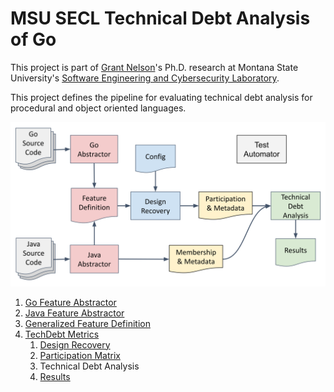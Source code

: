 # MSU SECL Technical Debt Analysis of Go

This project is part of [Grant Nelson](https://github.com/Grant-Nelson)'s
Ph.D. research at Montana State University's
[Software Engineering and Cybersecurity Laboratory](https://www.montana.edu/cyber/).

This project defines the pipeline for evaluating technical debt
analysis for procedural and object oriented languages.

![diagram](./docs/pipelineDiagram.svg)

1. [Go Feature Abstractor](./goAbstractor/)
2. [Java Feature Abstractor](./javaAbstractor/)
3. [Generalized Feature Definition](./docs/genFeatureDef.md)
4. [TechDebt Metrics](./techDebtMetrics/)
   1. [Design Recovery](./techDebtMetrics/DesignRecovery/)
   2. [Participation Matrix](./docs/participationMatrix.md)
   3. Technical Debt Analysis
   4. [Results](./docs/tdResults.md)
